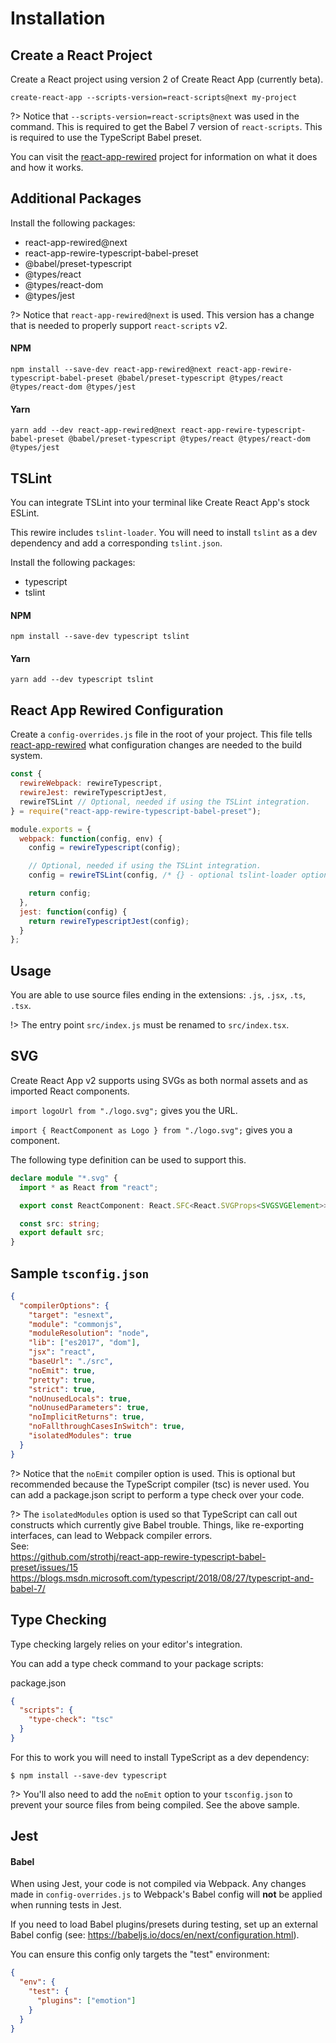 # Installation

## Create a React Project

Create a React project using version 2 of Create React App (currently beta).

```shell
create-react-app --scripts-version=react-scripts@next my-project
```

?> Notice that `--scripts-version=react-scripts@next` was used in the command. This is required to get the Babel 7 version of `react-scripts`. This is required to use the TypeScript Babel preset.

You can visit the [react-app-rewired](https://github.com/timarney/react-app-rewired) project for information on what it does and how it works.

## Additional Packages

Install the following packages:

- react-app-rewired@next
- react-app-rewire-typescript-babel-preset
- @babel/preset-typescript
- @types/react
- @types/react-dom
- @types/jest

?> Notice that `react-app-rewired@next` is used. This version has a change that
is needed to properly support `react-scripts` v2.

#### NPM

```shell
npm install --save-dev react-app-rewired@next react-app-rewire-typescript-babel-preset @babel/preset-typescript @types/react @types/react-dom @types/jest
```

#### Yarn

```shell
yarn add --dev react-app-rewired@next react-app-rewire-typescript-babel-preset @babel/preset-typescript @types/react @types/react-dom @types/jest
```

## TSLint

You can integrate TSLint into your terminal like Create React App's stock ESLint.

This rewire includes `tslint-loader`. You will need to install `tslint` as a dev dependency and add a corresponding `tslint.json`.

Install the following packages:

- typescript
- tslint

#### NPM

```shell
npm install --save-dev typescript tslint
```

#### Yarn

```shell
yarn add --dev typescript tslint
```

## React App Rewired Configuration

Create a `config-overrides.js` file in the root of your project. This file tells [react-app-rewired](https://github.com/timarney/react-app-rewired) what configuration changes are needed to the build system.

```js
const {
  rewireWebpack: rewireTypescript,
  rewireJest: rewireTypescriptJest,
  rewireTSLint // Optional, needed if using the TSLint integration.
} = require("react-app-rewire-typescript-babel-preset");

module.exports = {
  webpack: function(config, env) {
    config = rewireTypescript(config);

    // Optional, needed if using the TSLint integration.
    config = rewireTSLint(config, /* {} - optional tslint-loader options */);

    return config;
  },
  jest: function(config) {
    return rewireTypescriptJest(config);
  }
};
```

## Usage

You are able to use source files ending in the extensions: `.js`, `.jsx`, `.ts`, `.tsx`.

!> The entry point `src/index.js` must be renamed to `src/index.tsx`.

## SVG

Create React App v2 supports using SVGs as both normal assets and as imported React components.

`import logoUrl from "./logo.svg";` gives you the URL.

`import { ReactComponent as Logo } from "./logo.svg";` gives you a component.

The following type definition can be used to support this.

```typescript
declare module "*.svg" {
  import * as React from "react";

  export const ReactComponent: React.SFC<React.SVGProps<SVGSVGElement>>;

  const src: string;
  export default src;
}
```

## Sample `tsconfig.json`

```json
{
  "compilerOptions": {
    "target": "esnext",
    "module": "commonjs",
    "moduleResolution": "node",
    "lib": ["es2017", "dom"],
    "jsx": "react",
    "baseUrl": "./src",
    "noEmit": true,
    "pretty": true,
    "strict": true,
    "noUnusedLocals": true,
    "noUnusedParameters": true,
    "noImplicitReturns": true,
    "noFallthroughCasesInSwitch": true,
    "isolatedModules": true
  }
}
```

?> Notice that the `noEmit` compiler option is used. This is optional but recommended because the TypeScript compiler (tsc) is never used. You can add a package.json script to perform a type check over your code.

?> The `isolatedModules` option is used so that TypeScript can call out constructs which currently give Babel trouble. Things, like re-exporting interfaces, can lead to Webpack compiler errors.  
See:  
https://github.com/strothj/react-app-rewire-typescript-babel-preset/issues/15
https://blogs.msdn.microsoft.com/typescript/2018/08/27/typescript-and-babel-7/

## Type Checking

Type checking largely relies on your editor's integration.

You can add a type check command to your package scripts:

package.json

```json
{
  "scripts": {
    "type-check": "tsc"
  }
}
```

For this to work you will need to install TypeScript as a dev dependency:

```shell
$ npm install --save-dev typescript
```

?> You'll also need to add the `noEmit` option to your `tsconfig.json` to prevent your source files from being compiled. See the above sample.

## Jest

#### Babel

When using Jest, your code is not compiled via Webpack. Any changes made in `config-overrides.js` to Webpack's Babel config will **not** be applied when running tests in Jest.

If you need to load Babel plugins/presets during testing, set up an external Babel config (see: https://babeljs.io/docs/en/next/configuration.html).

You can ensure this config only targets the "test" environment:

```json
{
  "env": {
    "test": {
      "plugins": ["emotion"]
    }
  }
}
```

